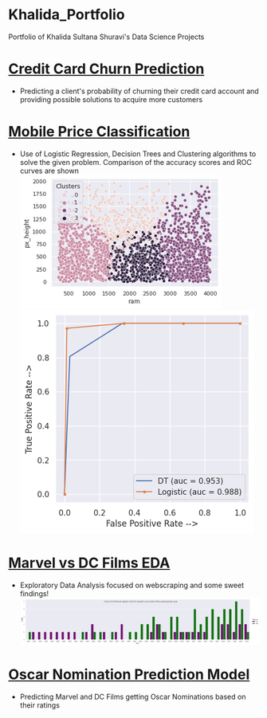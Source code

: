# Khalida_Portfolio
Portfolio of Khalida Sultana Shuravi's Data Science Projects

# [Credit Card Churn Prediction](https://github.com/kshuravi/Credit_Card_Churn_Prediction)
* Predicting a client's probability of churning their credit card account and providing possible solutions to acquire more customers

# [Mobile Price Classification](https://github.com/kshuravi/Mobile_Price_Classification)
* Use of Logistic Regression, Decision Trees and Clustering algorithms to solve the given problem. Comparison of the accuracy scores and ROC curves are shown
![](images/ram_vs_px_height.png)
![](images/dt_vs_logistic_auc_curve.png)

# [Marvel vs DC Films EDA](https://github.com/kshuravi/Marvel_vs_DC_Film_EDA)
* Exploratory Data Analysis focused on webscraping and some sweet findings!
![](images/Marvel%20vs%20DC.png)

# [Oscar Nomination Prediction Model](https://github.com/kshuravi/Oscar_Nomination_Prediction_Model)
* Predicting Marvel and DC Films getting Oscar Nominations based on their ratings
